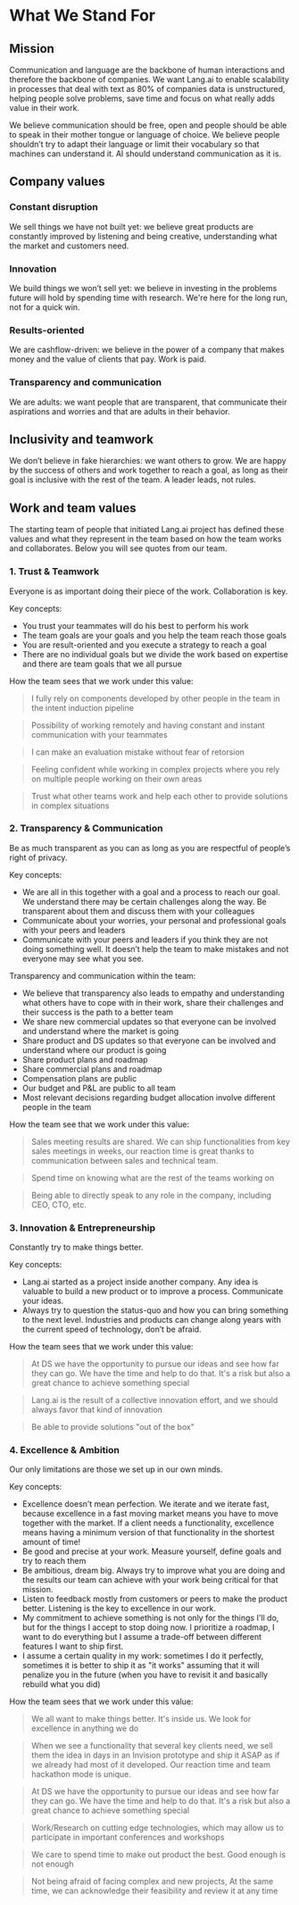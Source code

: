 # What We Stand For

## Mission

Communication and language are the backbone of human interactions and therefore the backbone of companies. We want Lang.ai to enable scalability in processes that deal with text as 80% of companies data is unstructured, helping people solve problems, save time and focus on what really adds value in their work.

We believe communication should be free, open and people should be able to speak in their mother tongue or language of choice. We believe people shouldn’t try to adapt their language or limit their vocabulary so that machines can understand it. AI should understand communication as it is.

## Company values

### Constant disruption

We sell things we have not built yet: we believe great products are constantly improved by listening and being creative, understanding what the market and customers need.

### Innovation

We build things we won’t sell yet: we believe in investing in the problems future will hold by spending time with research. We're here for the long run, not for a quick win.

### Results-oriented

We are cashflow-driven: we believe in the power of a company that makes money and the value of clients that pay. Work is paid.

### Transparency and communication

We are adults: we want people that are transparent, that communicate their aspirations and worries and that are adults in their behavior.

## Inclusivity and teamwork

We don’t believe in fake hierarchies: we want others to grow. We are happy by the success of others and work together to reach a goal, as long as their goal is inclusive with the rest of the team. A leader leads, not rules.

## Work and team values

The starting team of people that initiated Lang.ai project has defined these values and what they represent in the team based on how the team works and collaborates. Below you will see quotes from our team.

### 1. Trust & Teamwork

Everyone is as important doing their piece of the work. Collaboration is key.

Key concepts:

- You trust your teammates will do his best to perform his work
- The team goals are your goals and you help the team reach those goals
- You are result-oriented and you execute a strategy to reach a goal
- There are no individual goals but we divide the work based on expertise and there are team goals that we all pursue

How the team sees that we work under this value:

> I fully rely on components developed by other people in the team in the intent induction pipeline

> Possibility of working remotely and having constant and instant communication with your teammates

> I can make an evaluation mistake without fear of retorsion

> Feeling confident while working in complex projects where you rely on multiple people working on their own areas

> Trust what other teams work and help each other to provide solutions in complex situations

### 2. Transparency & Communication

Be as much transparent as you can as long as you are respectful of people’s right of privacy.

Key concepts:

- We are all in this together with a goal and a process to reach our goal. We understand there may be certain challenges along the way. Be transparent about them and discuss them with your colleagues
- Communicate about your worries, your personal and professional goals with your peers and leaders
- Communicate with your peers and leaders if you think they are not doing something well. It doesn’t help the team to make mistakes and not everyone may see what you see.

Transparency and communication within the team:

- We believe that transparency also leads to empathy and understanding what others have to cope with in their work, share their challenges and their success is the path to a better team
- We share new commercial updates so that everyone can be involved and understand where the market is going
- Share product and DS updates so that everyone can be involved and understand where our product is going
- Share product plans and roadmap
- Share commercial plans and roadmap
- Compensation plans are public
- Our budget and P&L are public to all team
- Most relevant decisions regarding budget allocation involve different people in the team

How the team see that we work under this value:

> Sales meeting results are shared. We can ship functionalities from key sales meetings in weeks, our reaction time is great thanks to communication between sales and technical team.

> Spend time on knowing what are the rest of the teams working on

> Being able to directly speak to any role in the company, including CEO, CTO, etc.

### 3. Innovation & Entrepreneurship

Constantly try to make things better.

Key concepts:

- Lang.ai started as a project inside another company. Any idea is valuable to build a new product or to improve a process. Communicate your ideas.
- Always try to question the status-quo and how you can bring something to the next level. Industries and products can change along years with the current speed of technology, don’t be afraid.

How the team sees that we work under this value:

> At DS we have the opportunity to pursue our ideas and see how far they can go. We have the time and help to do that. It's a risk but also a great chance to achieve something special

> Lang.ai is the result of a collective innovation effort, and we should always favor that kind of innovation

> Be able to provide solutions "out of the box"

### 4. Excellence & Ambition

Our only limitations are those we set up in our own minds.

Key concepts:

- Excellence doesn’t mean perfection. We iterate and we iterate fast, because excellence in a fast moving market means you have to move together with the market. If a client needs a functionality, excellence means having a minimum version of that functionality in the shortest amount of time!
- Be good and precise at your work. Measure yourself, define goals and try to reach them
- Be ambitious, dream big. Always try to improve what you are doing and the results our team can achieve with your work being critical for that mission.
- Listen to feedback mostly from customers or peers to make the product better. Listening is the key to excellence in our work.
- My commitment to achieve something is not only for the things I'll do, but for the things I accept to stop doing now. I prioritize a roadmap, I want to do everything but I assume a trade-off between different features I want to ship first.
- I assume a certain quality in my work: sometimes I do it perfectly, sometimes it is better to ship it as "it works" assuming that it will penalize you in the future (when you have to revisit it and basically rebuild what you did)

How the team sees that we work under this value:

> We all want to make things better. It's inside us. We look for excellence in anything we do

> When we see a functionality that several key clients need, we sell them the idea in days in an Invision prototype and ship it ASAP as if we already had most of it developed. Our reaction time and team hackathon mode is unique.

> At DS we have the opportunity to pursue our ideas and see how far they can go. We have the time and help to do that. It's a risk but also a great chance to achieve something special

> Work/Research on cutting edge technologies, which may allow us to participate in important conferences and workshops

> We care to spend time to make out product the best. Good enough is not enough

> Not being afraid of facing complex and new projects, At the same time, we can acknowledge their feasibility and review it at any time
